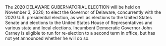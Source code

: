 The 2020 DELAWARE GUBERNATORIAL ELECTION will be held on November 3, 2020, to elect the Governor of Delaware, concurrently with the 2020 U.S. presidential election, as well as elections to the United States Senate and elections to the United States House of Representatives and various state and local elections. Incumbent Democratic Governor John Carney is eligible to run for re-election to a second term in office, but has not yet announced whether he will do so.
